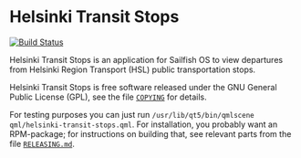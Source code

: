 Helsinki Transit Stops
======================

[![Build Status](https://travis-ci.org/otsaloma/helsinki-transit-stops.svg)](
https://travis-ci.org/otsaloma/helsinki-transit-stops)

Helsinki Transit Stops is an application for Sailfish OS to view
departures from Helsinki Region Transport (HSL) public transportation
stops.

Helsinki Transit Stops is free software released under the GNU General
Public License (GPL), see the file [`COPYING`](COPYING) for details.

For testing purposes you can just run `/usr/lib/qt5/bin/qmlscene
qml/helsinki-transit-stops.qml`. For installation, you probably want an
RPM-package; for instructions on building that, see relevant parts from
the file [`RELEASING.md`](RELEASING.md).
